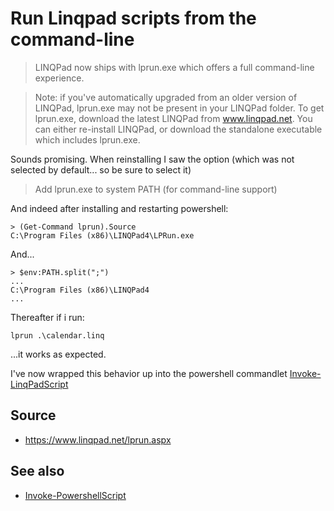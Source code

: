 ﻿# Run Linqpad scripts from the command-line

> LINQPad now ships with lprun.exe which offers a full command-line experience.

> Note: if you've automatically upgraded from an older version of LINQPad, lprun.exe may not be present in your LINQPad folder. To get lprun.exe, download the latest LINQPad from www.linqpad.net. You can either re-install LINQPad, or download the standalone executable which includes lprun.exe.

Sounds promising. When reinstalling I saw the option (which was not selected by default... so be sure to select it)

> Add lprun.exe to system PATH (for command-line support)

And indeed after installing and restarting powershell:

	> (Get-Command lprun).Source
	C:\Program Files (x86)\LINQPad4\LPRun.exe

And...

	> $env:PATH.split(";")
	...
	C:\Program Files (x86)\LINQPad4
	...

Thereafter if i run:

	lprun .\calendar.linq

...it works as expected.

I've now wrapped this behavior up into the powershell commandlet [Invoke-LinqPadScript](invoke_linqpad_commandlet.md)

## Source

- <https://www.linqpad.net/lprun.aspx>

## See also

- [Invoke-PowershellScript](invoke_linqpad_commandlet.md)
